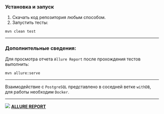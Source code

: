### Установка и запуск

1. Скачать код репозитория любым способом.
2. Запустить тесты:
```
mvn clean test
```
___
### Дополнительные сведения:

Для просмотра отчета `Allure Report` после прохождения тестов выполнить:
```
mvn allure:serve
```
---
Взаимодействие с `PostgreSQL` представлено в соседней ветке `withDB`, для работы
необходим `Docker`.
___

[<img src="https://aremarss.github.io/qa-project-allure/favicon.ico?v=2"/>][Allure]
[**ALLURE REPORT**](https://aremarss.github.io/rencredit-allure/) &nbsp;

[Allure]: https://aremarss.github.io/rencredit-allure/